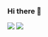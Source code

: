 ### Hi there 👋

![](https://raw.githubusercontent.com/username/github-stats/master/generated/overview.svg#gh-dark-mode-only) 
![](https://raw.githubusercontent.com/username/github-stats/master/generated/languages.svg#gh-dark-mode-only)
